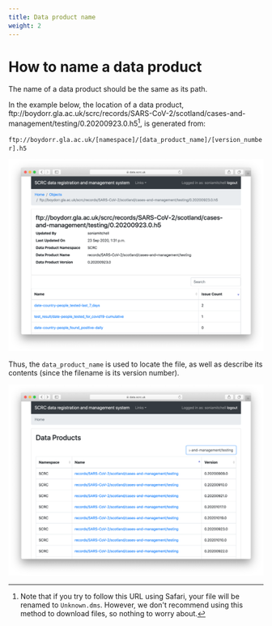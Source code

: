 ```yaml
---
title: Data product name
weight: 2
---
```


# How to name a data product

The name of a data product should be the same as its path.

In the example below, the location of a data product,
ftp://<span></span>boydorr.gla.ac.uk/scrc/records/SARS-CoV-2/scotland/cases-and-management/testing/0.20200923.0.h5[^1], is generated from:

`ftp://boydorr.gla.ac.uk/[namespace]/[data_product_name]/[version_number].h5`

![image alt text](testing.png)

Thus, the `data_product_name` is used to locate the file, as well as describe its contents (since the filename is its version number).

![image alt text](front.png)

[^1]: Note that if you try to follow this URL using Safari, your file will be renamed to `Unknown.dms`. However, we don't recommend using this method to download files, so nothing to worry about.
